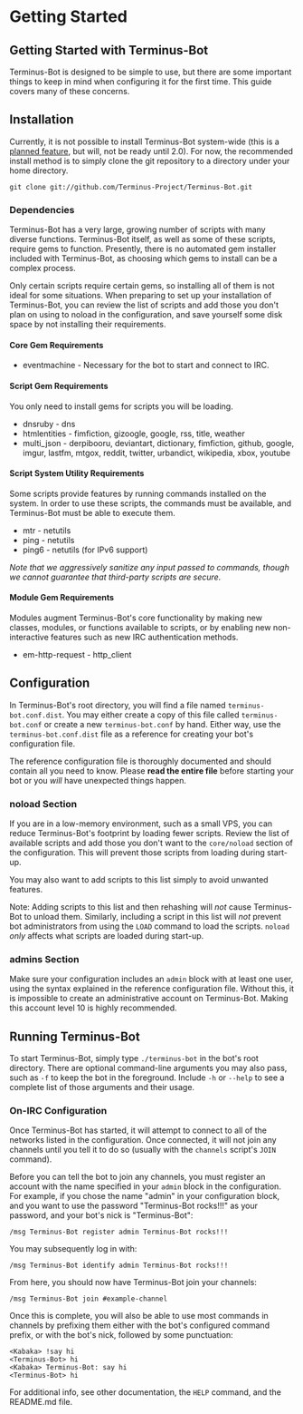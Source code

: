 # Getting Started

## Getting Started with Terminus-Bot

Terminus-Bot is designed to be simple to use, but there are some important
things to keep in mind when configuring it for the first time. This guide
covers many of these concerns.

## Installation

Currently, it is not possible to install Terminus-Bot system-wide (this is a
[planned feature](https://github.com/Terminus-Project/Terminus-Bot/issues/26),
but will, not be ready until 2.0). For now, the recommended install method is
to simply clone the git repository to a directory under your home directory.

    git clone git://github.com/Terminus-Project/Terminus-Bot.git

### Dependencies

Terminus-Bot has a very large, growing number of scripts with many diverse
functions. Terminus-Bot itself, as well as some of these scripts, require gems
to function. Presently, there is no automated gem installer included with
Terminus-Bot, as choosing which gems to install can be a complex process.

Only certain scripts require certain gems, so installing all of them is not
ideal for some situations. When preparing to set up your installation of
Terminus-Bot, you can review the list of scripts and add those you don't plan
on using to noload in the configuration, and save yourself some disk space by
not installing their requirements.

#### Core Gem Requirements

* eventmachine - Necessary for the bot to start and connect to IRC.

#### Script Gem Requirements

You only need to install gems for scripts you will be loading.

* dnsruby - dns
* htmlentities - fimfiction, gizoogle, google, rss, title, weather
* multi_json - derpibooru, deviantart, dictionary, fimfiction, github, google,
  imgur, lastfm, mtgox, reddit, twitter, urbandict, wikipedia, xbox, youtube

#### Script System Utility Requirements

Some scripts provide features by running commands installed on the system. In
order to use these scripts, the commands must be available, and Terminus-Bot
must be able to execute them.

* mtr - netutils
* ping - netutils
* ping6 - netutils (for IPv6 support)

*Note that we aggressively sanitize any input passed to commands, though we
cannot guarantee that third-party scripts are secure.*

#### Module Gem Requirements

Modules augment Terminus-Bot's core functionality by making new classes,
modules, or functions available to scripts, or by enabling new non-interactive
features such as new IRC authentication methods.

* em-http-request - http_client

## Configuration

In Terminus-Bot's root directory, you will find a file named
`terminus-bot.conf.dist`. You may either create a copy of this file called
`terminus-bot.conf` or create a new `terminus-bot.conf` by hand. Either way,
use the `terminus-bot.conf.dist` file as a reference for creating your bot's
configuration file.

The reference configuration file is thoroughly documented and should contain
all you need to know. Please **read the entire file** before starting your bot
or you *will* have unexpected things happen.

### noload Section

If you are in a low-memory environment, such as a small VPS, you can reduce
Terminus-Bot's footprint by loading fewer scripts. Review the list of available
scripts and add those you don't want to the `core/noload` section of the
configuration. This will prevent those scripts from loading during start-up.

You may also want to add scripts to this list simply to avoid unwanted
features.

Note: Adding scripts to this list and then rehashing will *not* cause
Terminus-Bot to unload them. Similarly, including a script in this list will
*not* prevent bot administrators from using the `LOAD` command to load the
scripts. `noload` *only* affects what scripts are loaded during start-up.

### admins Section

Make sure your configuration includes an `admin` block with at least one user,
using the syntax explained in the reference configuration file. Without this,
it is impossible to create an administrative account on Terminus-Bot. Making
this account level 10 is highly recommended.

## Running Terminus-Bot

To start Terminus-Bot, simply type `./terminus-bot` in the bot's root
directory. There are optional command-line arguments you may also pass, such
as `-f` to keep the bot in the foreground. Include `-h` or `--help` to see a
complete list of those arguments and their usage.

### On-IRC Configuration

Once Terminus-Bot has started, it will attempt to connect to all of the
networks listed in the configuration. Once connected, it will not join any
channels until you tell it to do so (usually with the `channels` script's
`JOIN` command).

Before you can tell the bot to join any channels, you must register an account
with the name specified in your `admin` block in the configuration. For
example, if you chose the name "admin" in your configuration block, and you
want to use the password "Terminus-Bot rocks!!!" as your password, and your
bot's nick is "Terminus-Bot":

    /msg Terminus-Bot register admin Terminus-Bot rocks!!!

You may subsequently log in with:

    /msg Terminus-Bot identify admin Terminus-Bot rocks!!!

From here, you should now have Terminus-Bot join your channels:

    /msg Terminus-Bot join #example-channel

Once this is complete, you will also be able to use most commands in channels
by prefixing them either with the bot's configured command prefix, or with the
bot's nick, followed by some punctuation:

    <Kabaka> !say hi
    <Terminus-Bot> hi
    <Kabaka> Terminus-Bot: say hi
    <Terminus-Bot> hi

For additional info, see other documentation, the `HELP` command, and the
README.md file.

